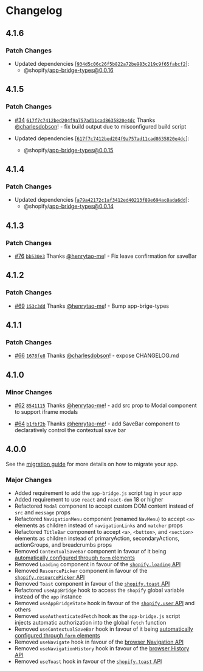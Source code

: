 # Changelog

## 4.1.6

### Patch Changes

- Updated dependencies [[`934d5c06c26f5b822a72be983c219c9f65fabcf2`](https://github.com/Shopify/extensibility/commit/934d5c06c26f5b822a72be983c219c9f65fabcf2)]:
  - @shopify/app-bridge-types@0.0.16

## 4.1.5

### Patch Changes

- [#34](https://github.com/Shopify/extensibility/pull/34) [`617f7c7412bed204f9a757ad11cad8635820e4dc`](https://github.com/Shopify/extensibility/commit/617f7c7412bed204f9a757ad11cad8635820e4dc) Thanks [@charlesdobson](https://github.com/charlesdobson)! - fix build output due to misconfigured build script

- Updated dependencies [[`617f7c7412bed204f9a757ad11cad8635820e4dc`](https://github.com/Shopify/extensibility/commit/617f7c7412bed204f9a757ad11cad8635820e4dc)]:
  - @shopify/app-bridge-types@0.0.15

## 4.1.4

### Patch Changes

- Updated dependencies [[`a79a42172c1af3412ed40213f89e694ac8ada6dd`](https://github.com/Shopify/extensibility/commit/a79a42172c1af3412ed40213f89e694ac8ada6dd)]:
  - @shopify/app-bridge-types@0.0.14

## 4.1.3

### Patch Changes

- [#76](https://github.com/Shopify/extensibility-client/pull/76) [`bb530e3`](https://github.com/Shopify/extensibility-client/commit/bb530e3b1f3f1dabbed5b36b21b2e8c871331122) Thanks [@henrytao-me](https://github.com/henrytao-me)! - Fix leave confirmation for saveBar

## 4.1.2

### Patch Changes

- [#69](https://github.com/Shopify/extensibility-client/pull/69) [`153c3dd`](https://github.com/Shopify/extensibility-client/commit/153c3dd5419db7d518bb5587fa72a606815c44c7) Thanks [@henrytao-me](https://github.com/henrytao-me)! - Bump app-brige-types

## 4.1.1

### Patch Changes

- [#66](https://github.com/Shopify/extensibility-client/pull/66) [`1678fe8`](https://github.com/Shopify/extensibility-client/commit/1678fe89ca019d81a4600feee7fff1116c2bcef2) Thanks [@charlesdobson](https://github.com/charlesdobson)! - expose CHANGELOG.md

## 4.1.0

### Minor Changes

- [#62](https://github.com/Shopify/extensibility-client/pull/62) [`8541115`](https://github.com/Shopify/extensibility-client/commit/8541115f0348e697b5d69f5a535c9c448b9972da) Thanks [@henrytao-me](https://github.com/henrytao-me)! - add src prop to Modal component to support iframe modals

- [#64](https://github.com/Shopify/extensibility-client/pull/64) [`b1fbf2b`](https://github.com/Shopify/extensibility-client/commit/b1fbf2bc44c65ae14b6ad80a9004120ff00f34be) Thanks [@henrytao-me](https://github.com/henrytao-me)! - add SaveBar component to declaratively control the contextual save bar

## 4.0.0

See the [migration guide](https://shopify.dev/docs/api/app-bridge/migration-guide) for more details on how to migrate your app.

### Major Changes

- Added requirement to add the `app-bridge.js` script tag in your app
- Added requirement to use `react` and `react-dom` 18 or higher
- Refactored `Modal` component to accept custom DOM content instead of `src` and `message` props
- Refactored `NavigationMenu` component (renamed `NavMenu`) to accept `<a>` elements as children instead of `navigationLinks` and `matcher` props
- Refactored `TitleBar` component to accept `<a>`, `<button>`, and `<section>` elements as children instead of primaryAction, secondaryActions, actionGroups, and breadcrumbs props
- Removed `ContextualSaveBar` component in favour of it being [automatically configured through `form` elements](https://shopify.dev/docs/api/app-bridge-library/apis/contextual-save-bar)
- Removed `Loading` component in favour of the [`shopify.loading` API](https://shopify.dev/docs/api/app-bridge-library/apis/loading)
- Removed `ResourcePicker` component in favour of the [`shopify.resourcePicker` API](https://shopify.dev/docs/api/app-bridge-library/apis/resource-picker)
- Removed `Toast` component in favour of the [`shopify.toast` API](https://shopify.dev/docs/api/app-bridge-library/apis/toast)
- Refactored `useAppBridge` hook to access the `shopify` global variable instead of the `app` instance
- Removed `useAppBridgeState` hook in favour of the [`shopify.user` API](https://shopify.dev/docs/api/app-bridge-library/apis/user) and others
- Removed `useAuthenticatedFetch` hook as the `app-bridge.js` script injects automatic authorization into the global `fetch` function
- Removed `useContextualSaveBar` hook in favour of it being [automatically configured through `form` elements](https://shopify.dev/docs/api/app-bridge-library/apis/contextual-save-bar)
- Removed `useNavigate` hook in favour of the [browser Navigation API](https://shopify.dev/docs/api/app-bridge-library/apis/navigation)
- Removed `useNavigationHistory` hook in favour of the [browser History API](https://shopify.dev/docs/api/app-bridge-library/apis/navigation)
- Removed `useToast` hook in favour of the [`shopify.toast` API](https://shopify.dev/docs/api/app-bridge-library/apis/toast)
